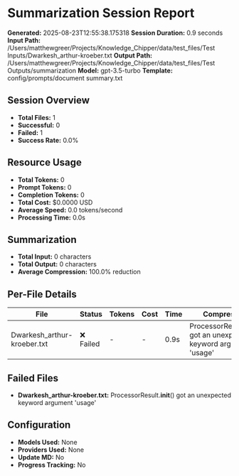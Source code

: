 # Summarization Session Report

**Generated:** 2025-08-23T12:55:38.175318
**Session Duration:** 0.9 seconds
**Input Path:** /Users/matthewgreer/Projects/Knowledge_Chipper/data/test_files/Test Inputs/Dwarkesh_arthur-kroeber.txt
**Output Path:** /Users/matthewgreer/Projects/Knowledge_Chipper/data/test_files/Test Outputs/summarization
**Model:** gpt-3.5-turbo
**Template:** config/prompts/document summary.txt

## Session Overview

- **Total Files:** 1
- **Successful:** 0
- **Failed:** 1
- **Success Rate:** 0.0%

## Resource Usage

- **Total Tokens:** 0
- **Prompt Tokens:** 0
- **Completion Tokens:** 0
- **Total Cost:** $0.0000 USD
- **Average Speed:** 0.0 tokens/second
- **Processing Time:** 0.0s

## Summarization

- **Total Input:** 0 characters
- **Total Output:** 0 characters
- **Average Compression:** 100.0% reduction

## Per-File Details

| File | Status | Tokens | Cost | Time | Compression |
|------|--------|--------|------|------|-------------|
| Dwarkesh_arthur-kroeber.txt | ❌ Failed | - | - | 0.9s | ProcessorResult.__init__() got an unexpected keyword argument 'usage' |

## Failed Files

- **Dwarkesh_arthur-kroeber.txt:** ProcessorResult.__init__() got an unexpected keyword argument 'usage'

## Configuration

- **Models Used:** None
- **Providers Used:** None
- **Update MD:** No
- **Progress Tracking:** No
